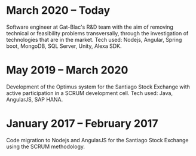 # March 2020 – Today
Software engineer at Gat-Blac's R&D team with the aim of removing technical or feasibility problems transversally,
through the investigation of technologies that are in the market. Tech used: Nodejs, Angular, Spring boot, MongoDB,
SQL Server, Unity, Alexa SDK.
# May 2019 – March 2020
Development of the Optimus system for the Santiago Stock Exchange with active participation in a SCRUM
development cell. Tech used: Java, AngularJS, SAP HANA.
# January 2017 – February 2017
Code migration to Nodejs and AngularJS for the Santiago Stock Exchange using the SCRUM methodology.
